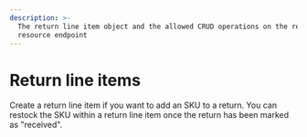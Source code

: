 ```yaml
---
description: >-
  The return line item object and the allowed CRUD operations on the related
  resource endpoint
---
```


# Return line items

Create a return line item if you want to add an SKU to a return. You can restock the SKU within a return line item once the return has been marked as "received".
